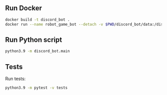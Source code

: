 ## Run Docker
```bash
docker build -t discord_bot .
docker run --name robot_game_bot --detach -v $PWD/discord_bot/data:/discord_bot/data discord_bot
```

## Run Python script
```bash
python3.9 -m discord_bot.main
```

## Tests
Run tests:
```bash
python3.9 -m pytest -v tests
```